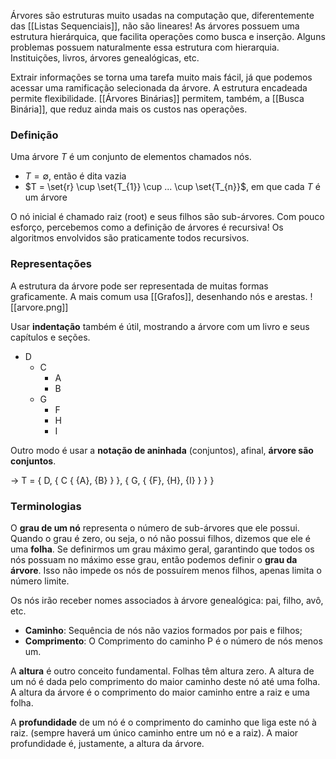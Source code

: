 Árvores são estruturas muito usadas na computação que, diferentemente das [[Listas Sequenciais]], não são lineares! As árvores possuem uma estrutura hierárquica, que facilita operações como busca e inserção.
Alguns problemas possuem naturalmente essa estrutura com hierarquia. Instituições, livros, árvores genealógicas, etc.

Extrair informações se torna uma tarefa muito mais fácil, já que podemos acessar uma ramificação selecionada da árvore. A estrutura encadeada permite flexibilidade.
[[Árvores Binárias]] permitem, também, a [[Busca Binária]], que reduz ainda mais os custos nas operações.

### Definição
Uma árvore $T$ é um conjunto de elementos chamados nós. 
- $T = \emptyset$, então é dita vazia
- $T = \set{r} \cup \set{T_{1}} \cup ... \cup \set{T_{n}}$, em que cada $T$ é um árvore

O nó inicial é chamado raiz (root) e seus filhos são sub-árvores. 
Com pouco esforço, percebemos como a definição de árvores é recursiva! Os algoritmos envolvidos são praticamente todos recursivos.

### Representações
A estrutura da árvore pode ser representada de muitas formas graficamente. A mais comum usa [[Grafos]], desenhando nós e arestas.
![[arvore.png]]

Usar **indentação** também é útil, mostrando a árvore com um livro e seus capítulos e seções.

- D
	- C
		- A
		- B
	- G
		- F
		- H
		- I

Outro modo é usar a **notação de aninhada** (conjuntos), afinal, **árvore são conjuntos**.

-> T = { D, { C { {A}, {B} } }, { G, { {F}, {H}, {I} } } }  
### Terminologias
O **grau de um nó** representa o número de sub-árvores que ele possui.
Quando o grau é zero, ou seja, o nó não possui filhos, dizemos que ele é uma **folha**.
Se definirmos um grau máximo geral, garantindo que todos os nós possuam no máximo esse grau, então podemos definir o **grau da árvore**. Isso não impede os nós de possuírem menos filhos, apenas limita o número limite.

Os nós irão receber nomes associados à árvore genealógica: pai, filho, avô, etc.

- **Caminho**: Sequência de nós não vazios formados por pais e filhos;
- **Comprimento**: O Comprimento do caminho P é o número de nós menos um.

A **altura** é outro conceito fundamental. Folhas têm altura zero.
A altura de um nó é dada pelo comprimento do maior caminho deste nó até uma folha.
A altura da árvore é o comprimento do maior caminho entre a raiz e uma folha.

A **profundidade** de um nó é o comprimento do caminho que liga este nó à raiz. (sempre haverá um único caminho entre um nó e a raiz).
A maior profundidade é, justamente, a altura da árvore.
